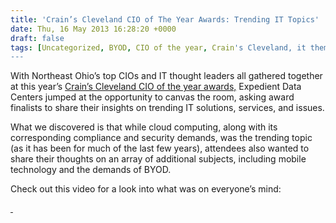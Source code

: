 ```yaml
---
title: 'Crain’s Cleveland CIO of The Year Awards: Trending IT Topics'
date: Thu, 16 May 2013 16:28:20 +0000
draft: false
tags: [Uncategorized, BYOD, CIO of the year, Crain's Cleveland, it themes, Kristin Puzon]
---
```


With Northeast Ohio’s top CIOs and IT thought leaders all gathered together at this year’s [Crain’s Cleveland CIO of the year awards,](http://www.crainscleveland.com/article/20130417/FREE/304189997/0/SEARCH) Expedient Data Centers jumped at the opportunity to canvas the room, asking award finalists to share their insights on trending IT solutions, services, and issues.

What we discovered is that while cloud computing, along with its corresponding compliance and security demands, was the trending topic (as it has been for much of the last few years), attendees also wanted to share their thoughts on an array of additional subjects, including mobile technology and the demands of BYOD.

Check out this video for a look into what was on everyone’s mind:

  
[ ](http://www.youtube.com/watch?v=oLMAyw8yYKM)